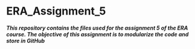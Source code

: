 # ERA_Assignment_5
***This repository contains the files used for the assignment 5 of the ERA course. The objective of this assignment is to modularize the code and store in GitHub***
